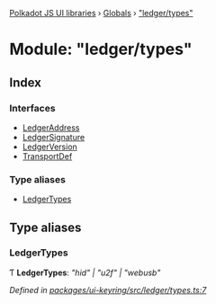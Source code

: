[Polkadot JS UI libraries](../README.md) › [Globals](../globals.md) › ["ledger/types"](_ledger_types_.md)

# Module: "ledger/types"

## Index

### Interfaces

* [LedgerAddress](../interfaces/_ledger_types_.ledgeraddress.md)
* [LedgerSignature](../interfaces/_ledger_types_.ledgersignature.md)
* [LedgerVersion](../interfaces/_ledger_types_.ledgerversion.md)
* [TransportDef](../interfaces/_ledger_types_.transportdef.md)

### Type aliases

* [LedgerTypes](_ledger_types_.md#ledgertypes)

## Type aliases

###  LedgerTypes

Ƭ **LedgerTypes**: *"hid" | "u2f" | "webusb"*

*Defined in [packages/ui-keyring/src/ledger/types.ts:7](https://github.com/polkadot-js/ui/blob/175f8761/packages/ui-keyring/src/ledger/types.ts#L7)*
